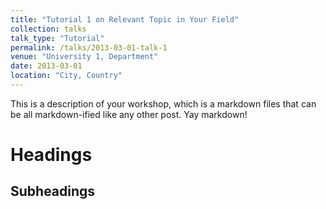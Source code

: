 ```yaml
---
title: "Tutorial 1 on Relevant Topic in Your Field"
collection: talks
talk_type: "Tutorial"
permalink: /talks/2013-03-01-talk-1
venue: "University 1, Department"
date: 2013-03-01
location: "City, Country"
---
```


This is a description of your workshop, which is a markdown files that can be all markdown-ified like any other post. Yay markdown!

Headings
======

Subheadings
------